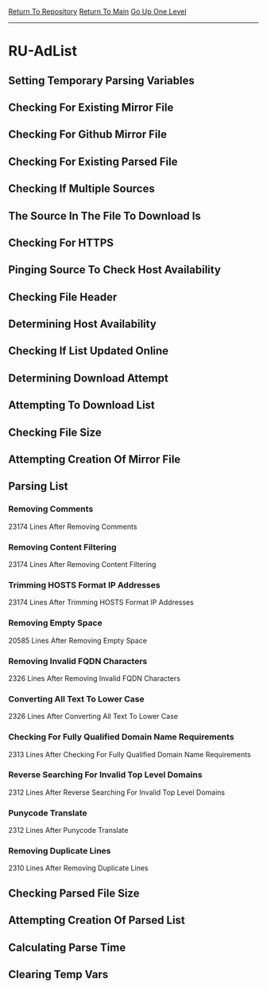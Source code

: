 [Return To Repository](https://github.com/deathbybandaid/piholeparser/)
[Return To Main](https://github.com/deathbybandaid/piholeparser/blob/master/RecentRunLogs/Mainlog.md)
[Go Up One Level](https://github.com/deathbybandaid/piholeparser/blob/master/RecentRunLogs/TopLevelScripts/30-Processing-External-Blacklists.md)
____________________________________
# RU-AdList
## Setting Temporary Parsing Variables
## Checking For Existing Mirror File
## Checking For Github Mirror File
## Checking For Existing Parsed File
## Checking If Multiple Sources
## The Source In The File To Download Is
## Checking For HTTPS
## Pinging Source To Check Host Availability
## Checking File Header
## Determining Host Availability
## Checking If List Updated Online
## Determining Download Attempt
## Attempting To Download List
## Checking File Size
## Attempting Creation Of Mirror File
## Parsing List
### Removing Comments
23174 Lines After Removing Comments
### Removing Content Filtering
23174 Lines After Removing Content Filtering
### Trimming HOSTS Format IP Addresses
23174 Lines After Trimming HOSTS Format IP Addresses
### Removing Empty Space
20585 Lines After Removing Empty Space
### Removing Invalid FQDN Characters
2326 Lines After Removing Invalid FQDN Characters
### Converting All Text To Lower Case
2326 Lines After Converting All Text To Lower Case
### Checking For Fully Qualified Domain Name Requirements
2313 Lines After Checking For Fully Qualified Domain Name Requirements
### Reverse Searching For Invalid Top Level Domains
2312 Lines After Reverse Searching For Invalid Top Level Domains
### Punycode Translate
2312 Lines After Punycode Translate
### Removing Duplicate Lines
2310 Lines After Removing Duplicate Lines
## Checking Parsed File Size
## Attempting Creation Of Parsed List
## Calculating Parse Time
## Clearing Temp Vars
